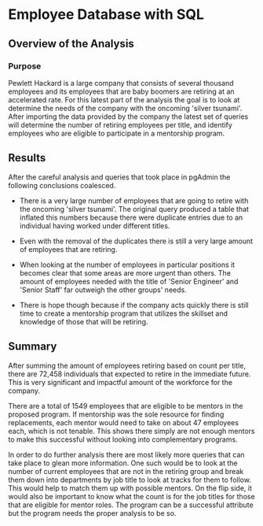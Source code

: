 # Employee Database with SQL

## Overview of the Analysis

### Purpose
Pewlett Hackard is a large company that consists of several thousand employees and its employees that are baby boomers are retiring at an accelerated rate. For this latest part of the analysis the goal is to look at determine the needs of the company with the oncoming 'silver tsunami'. After importing the data provided by the company the latest set of queries will determine the number of retiring employees per title, and identify employees who are eligible to participate in a mentorship program.
  
  
## Results

After the careful analysis and queries that took place in pgAdmin the following conclusions coalesced.

* There is a very large number of employees that are going to retire with the oncoming 'silver tsunami'. The original query produced a table that inflated this numbers because there were duplicate entries due to an individual having worked under different titles.

* Even with the removal of the duplicates there is still a very large amount of employees that are retiring.

* When looking at the number of employees in particular positions it becomes clear that some areas are more urgent than others. The amount of employees needed with the title of 'Senior Engineer' and 'Senior Staff' far outweigh the other groups' needs.

* There is hope though because if the company acts quickly there is still time to create a mentorship program that utilizes the skillset and knowledge of those that will be retiring.


## Summary

After summing the amount of employees retiring based on count per title, there are 72,458 individuals that expected to retire in the immediate future. This is very significant and impactful amount of the workforce for the company.

There are a total of 1549 employees that are eligible to be mentors in the proposed program. If mentorship was the sole resource for finding replacements, each mentor would need to take on about 47 employees each, which is not tenable. This shows there simply are not enough mentors to make this successful without looking into complementary programs.

In order to do further analysis there are most likely more queries that can take place to glean more information. One such would be to look at the number of current employees that are not in the retiring group and break them down into departments by job title to look at tracks for them to follow. This would help to match them up with possible mentors. On the flip side, it would also be important to know what the count is for the job titles for those that are eligible for mentor roles. The program can be a successful attribute but the program needs the proper analysis to be so.
